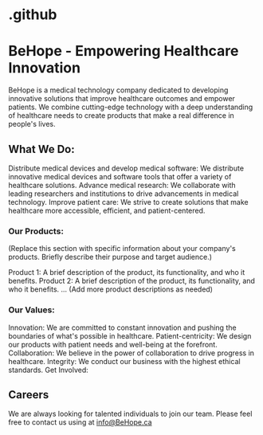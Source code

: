 # .github
# BeHope - Empowering Healthcare Innovation
BeHope is a medical technology company dedicated to developing innovative solutions that improve healthcare outcomes and empower patients. We combine cutting-edge technology with a deep understanding of healthcare needs to create products that make a real difference in people's lives.

## What We Do:

Distribute medical devices and develop medical software: We distribute innovative medical devices and software tools that offer a variety of healthcare solutions.
Advance medical research: We collaborate with leading researchers and institutions to drive advancements in medical technology.
Improve patient care: We strive to create solutions that make healthcare more accessible, efficient, and patient-centered.
### Our Products:

(Replace this section with specific information about your company's products. Briefly describe their purpose and target audience.)

Product 1: A brief description of the product, its functionality, and who it benefits.
Product 2: A brief description of the product, its functionality, and who it benefits.
... (Add more product descriptions as needed)
### Our Values:

Innovation: We are committed to constant innovation and pushing the boundaries of what's possible in healthcare.
Patient-centricity: We design our products with patient needs and well-being at the forefront.
Collaboration: We believe in the power of collaboration to drive progress in healthcare.
Integrity: We conduct our business with the highest ethical standards.
Get Involved:

## Careers
We are always looking for talented individuals to join our team. Please feel free to contact us using at info@BeHope.ca


